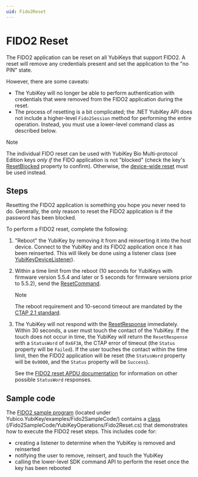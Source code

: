 ```yaml
---
uid: Fido2Reset
---
```


<!-- Copyright 2022 Yubico AB

Licensed under the Apache License, Version 2.0 (the "License");
you may not use this file except in compliance with the License.
You may obtain a copy of the License at

    http://www.apache.org/licenses/LICENSE-2.0

Unless required by applicable law or agreed to in writing, software
distributed under the License is distributed on an "AS IS" BASIS,
WITHOUT WARRANTIES OR CONDITIONS OF ANY KIND, either express or implied.
See the License for the specific language governing permissions and
limitations under the License. -->

# FIDO2 Reset

The FIDO2 application can be reset on all YubiKeys that support FIDO2. A reset will
remove any credentials present and set the application to the "no PIN" state.

However, there are some caveats:

* The YubiKey will no longer be able to perform authentication with credentials that were removed from the FIDO2 application during the reset.
* The process of resetting is a bit complicated; the .NET YubiKey API does not include a
  higher-level `Fido2Session` method for performing the entire operation. Instead, you must
  use a lower-level command class as described below.

> [!NOTE]
> The individual FIDO reset can be used with YubiKey Bio Multi-protocol Edition keys *only if* the FIDO application is not "blocked" (check the key's [ResetBlocked](xref:Yubico.YubiKey.YubiKeyDevice.ResetBlocked) property to confirm). Otherwise, the [device-wide reset](xref:UsersManualBioMpe#resetting-a-yubikey-bio-mpe) must be used instead.

## Steps

Resetting the FIDO2 application is something you hope you never need to do. Generally, the
only reason to reset the FIDO2 application is if the password has been blocked.

To perform a FIDO2 reset, complete the following:

1. "Reboot" the YubiKey by removing it from and reinserting it into the host device. Connect to the YubiKey and its FIDO2 application once it has been reinserted. This will likely be done using a listener class (see [YubiKeyDeviceListener](xref:Yubico.YubiKey.YubiKeyDeviceListener)).

1. Within a time limit from the reboot (10 seconds for YubiKeys with firmware version 5.5.4 and later or 5 seconds for firmware versions prior to 5.5.2), send the [ResetCommand](xref:Yubico.YubiKey.Fido2.Commands.ResetCommand).

   > [!NOTE]
   > The reboot requirement and 10-second timeout are mandated by the [CTAP 2.1 standard](https://fidoalliance.org/specs/fido-v2.1-ps-20210615/fido-client-to-authenticator-protocol-v2.1-ps-errata-20220621.html#authenticatorReset).

1. The YubiKey will not respond with the [ResetResponse](xref:Yubico.YubiKey.Fido2.Commands.ResetResponse) immediately. Within 30 seconds, a user must touch the contact of the YubiKey. If the touch does not occur in time, the YubiKey will return the `ResetResponse` with a `StatusWord` of `0x6F3A`, the CTAP error of timeout (the `Status` property will be `Failed`). If the user touches the contact within the time limit, then the FIDO2 application will be reset (the `StatusWord` property will be `0x9000`, and the `Status` property will be `Success`).

   See the [FIDO2 reset APDU documentation](xref:Fido2ResetApdu) for information on other possible `StatusWord` responses.

## Sample code

The [FIDO2 sample program](https://github.com/Yubico/Yubico.NET.SDK/tree/develop/Yubico.YubiKey/examples/Fido2SampleCode) (located under Yubico.YubiKey/examples/Fido2SampleCode/) contains a [class](https://github.com/Yubico/Yubico.NET.SDK/blob/develop/Yubico.YubiKey/examples/Fido2SampleCode/YubiKeyOperations/Fido2Reset.cs) (/Fido2SampleCode/YubiKeyOperations/Fido2Reset.cs) that demonstrates how to execute the FIDO2 reset steps. This includes code for:

- creating a listener to determine when the YubiKey is removed and reinserted
- notifying the user to remove, reinsert, and touch the YubiKey
- calling the lower-level SDK command API to perform the reset once the key has been rebooted